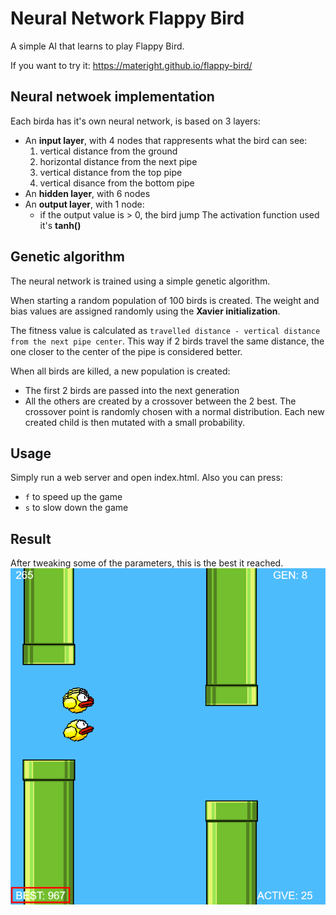 # Neural Network Flappy Bird
A simple AI that learns to play Flappy Bird.

If you want to try it: https://materight.github.io/flappy-bird/

## Neural netwoek implementation
Each birda has it's own neural network, is based on 3 layers:
 - An **input layer**, with 4 nodes that rappresents what the bird can see:
    1. vertical distance from the ground
    2. horizontal distance from the next pipe
    3. vertical distance from the top pipe
    4. vertical disance from the bottom pipe
 - An **hidden layer**, with 6 nodes
 - An **output layer**, with 1 node:
    - if the output value is > 0, the bird jump 
The activation function used it's **tanh()**

## Genetic algorithm 
The neural network is trained using a simple genetic algorithm. 

When starting a random population of 100 birds is created. The weight and bias values are assigned randomly using the **Xavier initialization**.

The fitness value is calculated as `travelled distance - vertical distance from the next pipe center`. This way if 2 birds travel the same distance, the one closer to the center of the pipe is considered better.

When all birds are killed, a new population is created:
 - The first 2 birds are passed into the next generation
 - All the others are created by a crossover between the 2 best. The crossover point is randomly chosen with a normal distribution. Each new created child is then mutated with a small probability.

## Usage
Simply run a web server and open index.html.
Also you can press:
 - `f` to speed up the game 
 - `s` to slow down the game

## Result
After tweaking some of the parameters, this is the best it reached.
![Result](img/result.png)
